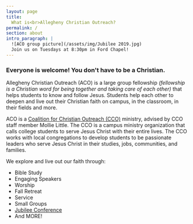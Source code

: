 ```yaml
---
layout: page
title:
  What is<br>Allegheny Christian Outreach?
permalink: /
section: about
intro_paragraph: |
  ![ACO group picture](/assets/img/Jubilee 2019.jpg)
  Join us on Tuesdays at 8:30pm in Ford Chapel!
---
```

### Everyone is welcome! You don't have to be a Christian.

Allegheny Christian Outreach (ACO) is a large group fellowship
_(fellowship is a Christian word for being together and taking care of each other)_
that helps students to know and follow Jesus. Students help each other to
deepen and live out their Christian faith on campus, in the classroom, in their
fields and more.



ACO is a [Coalition for Christian Outreach (CCO)](https://ccojubilee.org) ministry,
advised by CCO staff member Mollie Little. The CCO is a campus ministry organization
that calls college students to serve Jesus Christ with their entire lives.
The CCO works with local congregations to develop students to be passionate leaders
who serve Jesus Christ in their studies, jobs, communities, and families.

We explore and live out our faith through:

- Bible Study
- Engaging Speakers
- Worship
- Fall Retreat
- Service
- Small Groups
- [Jubilee Conference](https://www.jubileeconference.com)
- And MORE!
